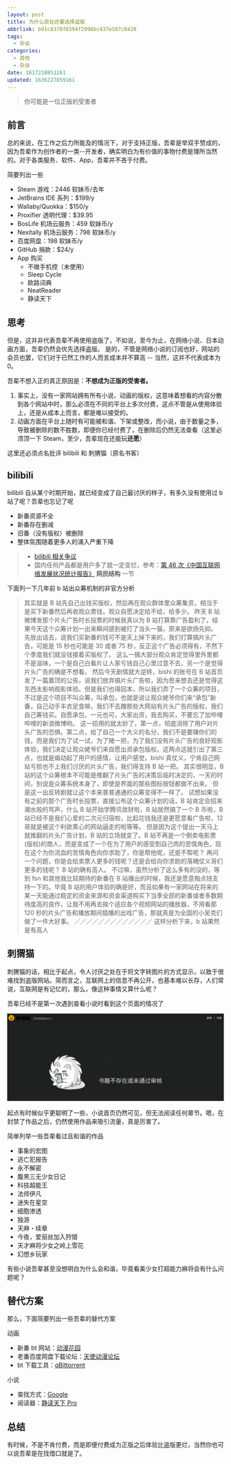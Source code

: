 ```yaml
---
layout: post
title: 为什么现在还要选择盗版
abbrlink: b91c8378f6594f2996bc437e587c0420
tags:
  - 杂谈
categories:
  - 其他
  - 杂谈
date: 1617218851261
updated: 1636227859161
---
```


> 你可能是一位正版的受害者

## 前言

总的来说，在工作之后力所能及的情况下，对于支持正版，吾辈是举双手赞成的，因为吾辈作为创作者的一类--开发者，确实明白为有价值的事物付费是理所当然的。对于各类服务、软件、App，吾辈并不吝于付费。

简要列出一些

- Steam 游戏：2446 软妹币/去年
- JetBrains IDE 系列：\$199/y
- Wallaby/Quokka：\$150/y
- Proxifier 透明代理：\$39.95
- BosLife 机场云服务：459 软妹币/y
- Nexitally 机场云服务：798 软妹币/y
- 百度网盘：198 软妹币/y
- GitHub 捐款：\$24/y
- App 购买
  - 不做手机控（未使用）
  - Sleep Cycle
  - 欧路词典
  - NeatReader
  - 静读天下

## 思考

但是，这并非代表吾辈不再使用盗版了，不如说，至今为止，在网络小说、日本动画方面，吾辈仍然会优先选择盗版。
是的，不管是网络小说的订阅也好，网站的会员也罢，它们对于已然工作的人而言成本并不算高 -- 当然，这并不代表成本为 0。

吾辈不想入正的真正原因是：**不想成为正版的受害者。**

1. 事实上，没有一家网站拥有所有小说、动画的版权，这意味着想看的内容分散到各个网站中时，那么必须在不同的平台上多次付费，这点不管是从使用体验上，还是从成本上而言，都是难以接受的。
2. 动画方面在平台上随时有可能被和谐、下架或整改，而小说，由于数量之多，导致被删除的数不胜数，即便你已经付费了，在删除后仍然无法查看（这里必须顶一下 Steam，至少，吾辈现在还能玩**还愿**）

这里还必须点名批评 bilibili 和 刺猬猫（原名书客）

## bilibili

bilibili 自从某个时期开始，就已经变成了自己最讨厌的样子，有多久没有使用过 b 站了呢？吾辈也忘记了呢

- 新番资源不全
- 新番存在删减
- 旧番（没有版权）被删除
- 整体氛围随着更多人的涌入严重下降

> * [bilibili 相关争议](https://zh.wikipedia.org/wiki/Bilibili%E7%9B%B8%E5%85%B3%E4%BA%89%E8%AE%AE)
> * 国内任何产品都是用户多了就一定变烂，参考：[第 46 次《中国互联网络发展状况统计报告》](http://www.gov.cn/xinwen/2020-09/29/content_5548176.htm) **网民结构** 一节

下面列一下几年前 b 站出众筹机制的非官方分析

> 其实就是 B 站先自己出钱买版权，然后再在观众群体里众筹集资，相当于是买下新番然后再收观众票钱，观众自愿决定给不给，给多少。
> 昨天 B 站微博发那个片头广告时长投票的时候我真以为 B 站打算靠广告盈利了，结果今天这个众筹计划一出来瞬间感到被打了当头一猫，原来是欲扬先抑。
> 先放出话去，说我们买新番的钱可不是天上掉下来的，我们打算搞片头广告，可能是 15 秒也可能是 30 或者 75 秒，反正这个广告必须得有，不然下个季度我们就没钱接着买版权了。
> 这么一搞大部分观众肯定觉得里外里都不是滋味，一个是自己白看片让人家亏钱自己心里过意不去，另一个是觉得片头广告的确是不想看。
> 然后今天剧情就大逆转，bishi 的账号在 B 站首页发了一篇置顶的公告，说我们放弃搞片头广告啦，因为思来想去还是觉得这东西太影响观影体验。但是我们也得回本，所以我们弄了一个众筹的项目，不过是这个项目不叫众筹，叫承包，也就是说让观众姥爷你们来“承包”新番，自己动手丰衣足食嘛，我们不去蹭那些大网站有片头广告的版权，我们自己筹钱买。自愿承包，一元也可，大家出资，我去购买，不要忘了加哔哩哔哩的新浪微博哟。
> 这一招用的就太妙了，第一点，彻底消除了用户对片头广告的恐惧。第二点，给了自己一个大义的名分，我们不是要赚你们的钱，而是我们为了试一试，为了赌一把，为了我们没有片头广告的良好观影体验，我们决定让观众姥爷们来自愿出资承包版权。这两点这就引出了第三点，也就是煽动起了用户的感情，让用户感觉，bishi 真仗义，宁肯自己网站亏损也不上我们讨厌的片头广告，我们得支持 B 站一把。
> 其实很明显，B 站的这个众筹根本不可能是推翻了片头广告的决策后临时决定的，一天的时间，别说是众筹系统本身了，即使是界面的那些图标按钮都做不出来。
> 但是这一出反转剧就让这个本来普普通通的众筹变得不一样了。
> 试想如果没有之前的那个广告时长投票，直接公布这个众筹计划的话，B 站肯定会招来潮水般的骂声，什么 B 站开始学腾讯敛财啦，B 站居然搞了一个 B 币啦，B 站已经不是我们心爱的二次元归宿啦，比起花钱我还是更愿意看广告啦，12 哥就是被这个利欲熏心的网站逼走的啦等等。
> 但是因为这个提出一天马上就推翻的片头广告计划，B 站的立场就变了。B 站不再是一个倒卖电影票(版权)的商人，而是变成了一个在为了用户的感受割自己肉的苦情角色，现在这个为你流血的苦情角色向你求助了，你是帮他呢，还是不帮呢？
> 再问一个问题，你是会给卖票人更多的钱呢？还是会给向你求助的落魄仗义哥们更多的钱呢？
> B 站的确有高人。
> 不过嘛，虽然分析了这么多有的没的，等到 fsn 和其他我比较期待的新番在 B 站播出的时候，我还是愿意掏点钱支持一下的。毕竟 B 站的用户体验的确是好，而且如果有一家网站在将来的某一天能通过稳定的资金来源和资金渠道购买下当季全部的新番或者多数期待度高的良作，让我不用再去挨个适应各个视频网站的播放器，不用看那 120 秒的片头广告和播放期间插播的出戏广告，那就真是为全国的小吴克们做了一件大好事。
> ／／／／／／／／／／／／／
> 这样分析下来，b 站果然是有高人

## 刺猬猫

刺猬猫的话，相比于起点，令人讨厌之处在于将文字转图片的方式显示，以致于很难找到盗版网站。简而言之，互联网上的信息不再公开，也基本难以长存，人们常说，互联网是有记忆的，那么，像这种事情又算什么呢？

吾辈已经不是第一次遇到查看小说时看到这个页面的情况了

![1617220590795](/resources/3b4cc0d9ba694947bed9aa224cfc5c04.png)

起点有时候似乎更聪明了一些，小说首页仍然可见，但无法阅读任何章节。嗯，在封禁了作品之后，仍然使用作品来吸引流量，真是厉害了。

简单列举一些吾辈看过且和谐的作品

- 事象的宏图
- 逃亡犯报告
- 永不解密
- 腹黑三无少女日记
- 科技超能王
- 法师伊凡
- 迷失在星空
- 细胞渗透
- 独游
- 天麻・续章
- 今夜，爱丽丝加入狩猎
- 天才麻将少女之岭上雪花
- 幻想乡玩家

有些小说吾辈甚至没想明白为什么会和谐，毕竟看美少女打超能力麻将会有什么问题呢？

## 替代方案

那么，下面简要列出一些吾辈的替代方案

动画

- 新番 bt 网站：[动漫花园](https://dmhy.org/)
- 老番百度网盘下载论坛：[天使动漫论坛](https://www.tsdm39.net/)
- bt 下载工具：[qBittorrent](https://www.qbittorrent.org/)

小说

- 查找方式：[Google](http://google.com/)
- 阅读器：[静读天下 Pro](https://play.google.com/store/apps/details?id=com.flyersoft.moonreaderp\&hl=zh\&gl=US)

## 总结

有时候，不是不肯付费，而是即便付费成为正版之后体验比盗版更烂，当然你也可以说吾辈是在找借口就是了。
